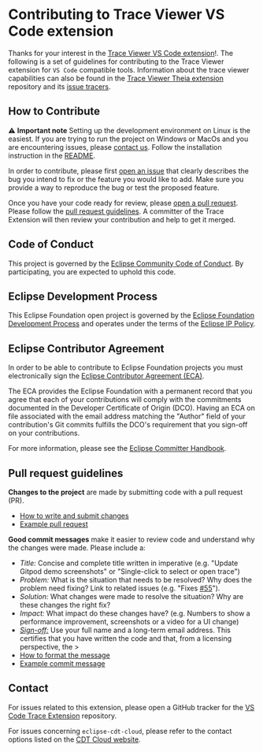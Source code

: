 # Contributing to Trace Viewer VS Code extension

Thanks for your interest in the [Trace Viewer VS Code extension][vscode-ext]!. The following is a set of
guidelines for contributing to the Trace Viewer extension for `VS Code` compatible tools. Information
about the trace viewer capabilities can also be found in the [Trace Viewer Theia extension][trace-viewer]
repository and its [issue tracers][theia-issues].

## How to Contribute

⚠️ **Important note** Setting up the development environment on Linux is the easiest. If you are trying
to run the project on Windows or MacOs and you are encountering issues, please [contact us][contact-us].
Follow the installation instruction in the [README](README.md).

In order to contribute, please first [open an issue][issues] that clearly describes the bug you
intend to fix or the feature you would like to add. Make sure you provide a way to reproduce the bug
or test the proposed feature.

Once you have your code ready for review, please  [open a pull request][pull-requests]. Please follow
the [pull request guidelines][pr-guide]. A committer of the Trace Extension will then review your
contribution and help to get it merged.

## Code of Conduct

This project is governed by the [Eclipse Community Code of Conduct][code-of-conduct].
By participating, you are expected to uphold this code.

## Eclipse Development Process

This Eclipse Foundation open project is governed by the [Eclipse Foundation
Development Process][dev-process] and operates under the terms of the [Eclipse IP Policy][ip-policy].

## Eclipse Contributor Agreement

In order to be able to contribute to Eclipse Foundation projects you must
electronically sign the [Eclipse Contributor Agreement (ECA)][eca].

The ECA provides the Eclipse Foundation with a permanent record that you agree
that each of your contributions will comply with the commitments documented in
the Developer Certificate of Origin (DCO). Having an ECA on file associated with
the email address matching the "Author" field of your contribution's Git commits
fulfills the DCO's requirement that you sign-off on your contributions.

For more information, please see the [Eclipse Committer Handbook][commiter-handbook].

## Pull request guidelines

**Changes to the project** are made by submitting code with a pull request (PR).

* [How to write and submit changes][creating-changes]
* [Example pull request][issue-56]

**Good commit messages** make it easier to review code and understand why the changes were made.
Please include a:

* *Title:* Concise and complete title written in imperative (e.g. "Update Gitpod demo screenshots"
or "Single-click to select or open trace")
* *Problem:* What is the situation that needs to be resolved? Why does the problem need fixing?
Link to related issues (e.g. "Fixes [#55][issue-55]").
* *Solution:* What changes were made to resolve the situation? Why are these changes the right fix?
* *Impact:* What impact do these changes have? (e.g. Numbers to show a performance improvement,
screenshots or a video for a UI change)
* [*Sign-off:*][sign-off] Use your full name and a long-term email address. This certifies that you
have written the code and that, from a licensing perspective, the >
* [How to format the message][commit-message-message]
* [Example commit message][commit-message-example]

## Contact

For issues related to this extension, please open a GitHub tracker for the [VS Code Trace Extension][vscode-ext] repository.

For issues concerning `eclipse-cdt-cloud`, please refer to the contact options listed on the [CDT Cloud website][cdt-cloud-website].

[cdt-cloud-website]: https://cdt-cloud.io/contact/
[code-of-conduct]: https://github.com/eclipse/.github/blob/master/CODE_OF_CONDUCT.md
[commit-message-example]: https://github.com/theia-ide/theia-trace-extension/commit/bc18fcd110d7b8433293692421f2e4fb49f89bd6
[commit-message-message]: https://tbaggery.com/2008/04/19/a-note-about-git-commit-messages.html
[commiter-handbook]: https://www.eclipse.org/projects/handbook/#resources-commit
[contact-us]: #contact
[creating-changes]: https://www.dataschool.io/how-to-contribute-on-github/
[dev-process]: https://eclipse.org/projects/dev_process
[eca]: http://www.eclipse.org/legal/ECA.php
[ip-policy]: https://www.eclipse.org/org/documents/Eclipse_IP_Policy.pdf
[issues]: https://github.com/eclipse-cdt-cloud/vscode-trace-extension/issues
[issue-55]: https://github.com/eclipse-cdt-cloud/vscode-trace-extension/pull/55
[issue-56]: https://github.com/eclipse-cdt-cloud/vscode-trace-extension/pull/56
[pr-guide]: #pull-request-guidelines
[pull-requests]: https://github.com/eclipse-cdt-cloud/vscode-trace-extension/pulls
[sign-off]: https://git-scm.com/docs/git-commit#Documentation/git-commit.txt---signoff
[theia-issues]: https://github.com/eclipse-cdt-cloud/theia-trace-extension/issues
[trace-viewer]: https://github.com/eclipse-cdt-cloud/theia-trace-extension
[vscode-ext]: https://github.com/eclipse-cdt-cloud/vscode-trace-extension
